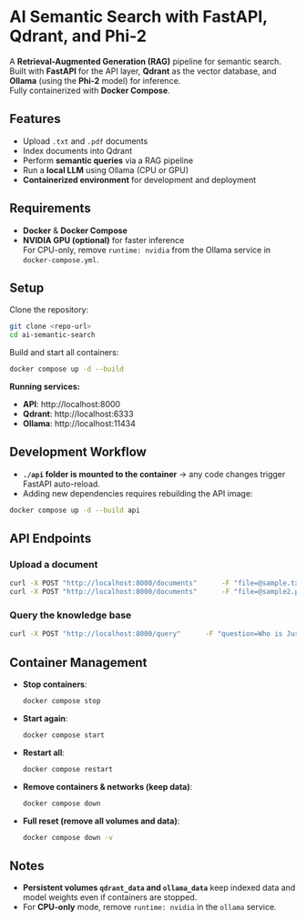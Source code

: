 # AI Semantic Search with FastAPI, Qdrant, and Phi-2

A **Retrieval-Augmented Generation (RAG)** pipeline for semantic search.  
Built with **FastAPI** for the API layer, **Qdrant** as the vector database, and **Ollama** (using the **Phi-2** model) for inference.  
Fully containerized with **Docker Compose**.

## Features

- Upload `.txt` and `.pdf` documents
- Index documents into Qdrant
- Perform **semantic queries** via a RAG pipeline
- Run a **local LLM** using Ollama (CPU or GPU)
- **Containerized environment** for development and deployment

## Requirements

- **Docker** & **Docker Compose**
- **NVIDIA GPU (optional)** for faster inference  
  For CPU-only, remove `runtime: nvidia` from the Ollama service in `docker-compose.yml`.

## Setup

Clone the repository:

```bash
git clone <repo-url>
cd ai-semantic-search
```

Build and start all containers:

```bash
docker compose up -d --build
```

**Running services:**

- **API**: http://localhost:8000
- **Qdrant**: http://localhost:6333
- **Ollama**: http://localhost:11434

## Development Workflow

- **`./api` folder is mounted to the container** → any code changes trigger FastAPI auto-reload.
- Adding new dependencies requires rebuilding the API image:

```bash
docker compose up -d --build api
```

## API Endpoints

### Upload a document

```bash
curl -X POST "http://localhost:8000/documents"      -F "file=@sample.txt"
curl -X POST "http://localhost:8000/documents"      -F "file=@sample2.pdf"
```

### Query the knowledge base

```bash
curl -X POST "http://localhost:8000/query"      -F "question=Who is Justin Darmawan?"
```

## Container Management

- **Stop containers**:
  ```bash
  docker compose stop
  ```
- **Start again**:
  ```bash
  docker compose start
  ```
- **Restart all**:
  ```bash
  docker compose restart
  ```
- **Remove containers & networks (keep data)**:
  ```bash
  docker compose down
  ```
- **Full reset (remove all volumes and data)**:
  ```bash
  docker compose down -v
  ```

## Notes

- **Persistent volumes `qdrant_data` and `ollama_data`** keep indexed data and model weights even if containers are stopped.
- For **CPU-only** mode, remove `runtime: nvidia` in the `ollama` service.
